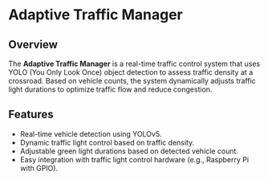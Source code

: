 # Adaptive Traffic Manager

## Overview

The **Adaptive Traffic Manager** is a real-time traffic control system that uses YOLO (You Only Look Once) object detection to assess traffic density at a crossroad. Based on vehicle counts, the system dynamically adjusts traffic light durations to optimize traffic flow and reduce congestion.

## Features

- Real-time vehicle detection using YOLOv5.
- Dynamic traffic light control based on traffic density.
- Adjustable green light durations based on detected vehicle count.
- Easy integration with traffic light control hardware (e.g., Raspberry Pi with GPIO).
